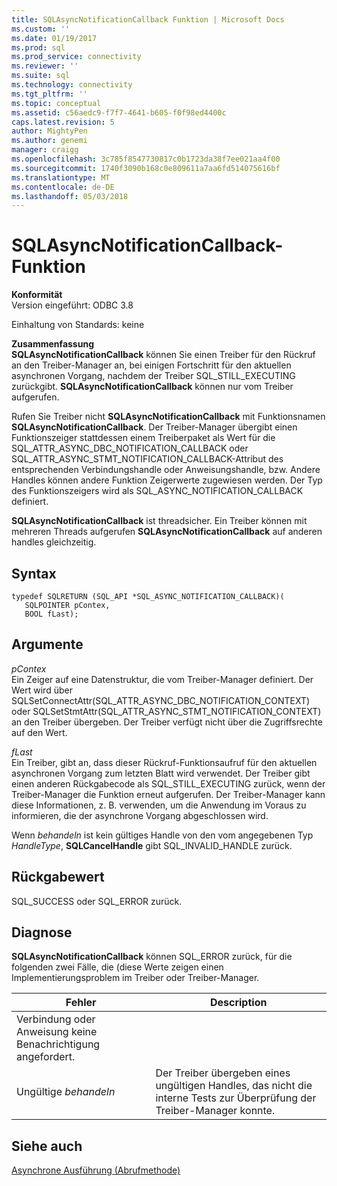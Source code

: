 ```yaml
---
title: SQLAsyncNotificationCallback Funktion | Microsoft Docs
ms.custom: ''
ms.date: 01/19/2017
ms.prod: sql
ms.prod_service: connectivity
ms.reviewer: ''
ms.suite: sql
ms.technology: connectivity
ms.tgt_pltfrm: ''
ms.topic: conceptual
ms.assetid: c56aedc9-f7f7-4641-b605-f0f98ed4400c
caps.latest.revision: 5
author: MightyPen
ms.author: genemi
manager: craigg
ms.openlocfilehash: 3c785f8547730817c0b1723da38f7ee021aa4f00
ms.sourcegitcommit: 1740f3090b168c0e809611a7aa6fd514075616bf
ms.translationtype: MT
ms.contentlocale: de-DE
ms.lasthandoff: 05/03/2018
---
```

# <a name="sqlasyncnotificationcallback-function"></a>SQLAsyncNotificationCallback-Funktion
**Konformität**  
 Version eingeführt: ODBC 3.8  
  
 Einhaltung von Standards: keine  
  
 **Zusammenfassung**  
 **SQLAsyncNotificationCallback** können Sie einen Treiber für den Rückruf an den Treiber-Manager an, bei einigen Fortschritt für den aktuellen asynchronen Vorgang, nachdem der Treiber SQL_STILL_EXECUTING zurückgibt. **SQLAsyncNotificationCallback** können nur vom Treiber aufgerufen.  
  
 Rufen Sie Treiber nicht **SQLAsyncNotificationCallback** mit Funktionsnamen **SQLAsyncNotificationCallback**. Der Treiber-Manager übergibt einen Funktionszeiger stattdessen einem Treiberpaket als Wert für die SQL_ATTR_ASYNC_DBC_NOTIFICATION_CALLBACK oder SQL_ATTR_ASYNC_STMT_NOTIFICATION_CALLBACK-Attribut des entsprechenden Verbindungshandle oder Anweisungshandle, bzw. Andere Handles können andere Funktion Zeigerwerte zugewiesen werden. Der Typ des Funktionszeigers wird als SQL_ASYNC_NOTIFICATION_CALLBACK definiert.  
  
 **SQLAsyncNotificationCallback** ist threadsicher. Ein Treiber können mit mehreren Threads aufgerufen **SQLAsyncNotificationCallback** auf anderen handles gleichzeitig.  
  
## <a name="syntax"></a>Syntax  
  
```  
typedef SQLRETURN (SQL_API *SQL_ASYNC_NOTIFICATION_CALLBACK)(  
   SQLPOINTER pContex,   
   BOOL fLast);  
```  
  
## <a name="arguments"></a>Argumente  
 *pContex*  
 Ein Zeiger auf eine Datenstruktur, die vom Treiber-Manager definiert. Der Wert wird über SQLSetConnectAttr(SQL_ATTR_ASYNC_DBC_NOTIFICATION_CONTEXT) oder SQLSetStmtAttr(SQL_ATTR_ASYNC_STMT_NOTIFICATION_CONTEXT) an den Treiber übergeben.  Der Treiber verfügt nicht über die Zugriffsrechte auf den Wert.  
  
 *fLast*  
 Ein Treiber, gibt an, dass dieser Rückruf-Funktionsaufruf für den aktuellen asynchronen Vorgang zum letzten Blatt wird verwendet. Der Treiber gibt einen anderen Rückgabecode als SQL_STILL_EXECUTING zurück, wenn der Treiber-Manager die Funktion erneut aufgerufen. Der Treiber-Manager kann diese Informationen, z. B. verwenden, um die Anwendung im Voraus zu informieren, die der asynchrone Vorgang abgeschlossen wird.  
  
 Wenn *behandeln* ist kein gültiges Handle von den vom angegebenen Typ *HandleType*, **SQLCancelHandle** gibt SQL_INVALID_HANDLE zurück.  
  
## <a name="returns"></a>Rückgabewert  
 SQL_SUCCESS oder SQL_ERROR zurück.  
  
## <a name="diagnostics"></a>Diagnose  
 **SQLAsyncNotificationCallback** können SQL_ERROR zurück, für die folgenden zwei Fälle, die (diese Werte zeigen einen Implementierungsproblem im Treiber oder Treiber-Manager.  
  
|Fehler|Description|  
|-----------|-----------------|  
|Verbindung oder Anweisung keine Benachrichtigung angefordert.||  
|Ungültige *behandeln*|Der Treiber übergeben eines ungültigen Handles, das nicht die interne Tests zur Überprüfung der Treiber-Manager konnte.|  
  
## <a name="see-also"></a>Siehe auch  
 [Asynchrone Ausführung (Abrufmethode)](../../../odbc/reference/develop-app/asynchronous-execution-polling-method.md)
